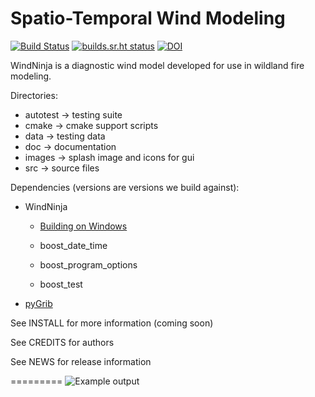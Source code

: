 Spatio-Temporal Wind Modeling
=========
[![Build Status](https://travis-ci.org/firelab/windninja.svg?branch=master)](https://travis-ci.org/firelab/windninja)
[![builds.sr.ht status](https://builds.sr.ht/~ksshannon/windninja.svg)](https://builds.sr.ht/~ksshannon/windninja?)
[![DOI](https://zenodo.org/badge/21244/firelab/windninja.svg)](https://zenodo.org/badge/latestdoi/21244/firelab/windninja)

WindNinja is a diagnostic wind model developed for use in wildland fire modeling.

Directories:
 * autotest    -> testing suite
 * cmake       -> cmake support scripts
 * data        -> testing data
 * doc         -> documentation
 * images      -> splash image and icons for gui
 * src         -> source files

Dependencies (versions are versions we build against):
 * WindNinja
    * [Building on Windows](https://github.com/firelab/windninja/wiki/Building-WindNinja-on-Windows-using-the-MSVC-compiler-and-gisinternals.com-dependencies)

    * boost_date_time
    * boost_program_options
    * boost_test
 * [pyGrib](https://github.com/jswhit/pygrib)

See INSTALL for more information (coming soon)

See CREDITS for authors

See NEWS for release information

=========
<img src="images/bsb.jpg" alt="Example output"  />
